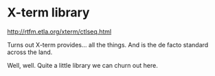 # X-term library

http://rtfm.etla.org/xterm/ctlseq.html

Turns out X-term provides... all the things. And is the de facto standard across the land.

Well, well. Quite a little library we can churn out here.